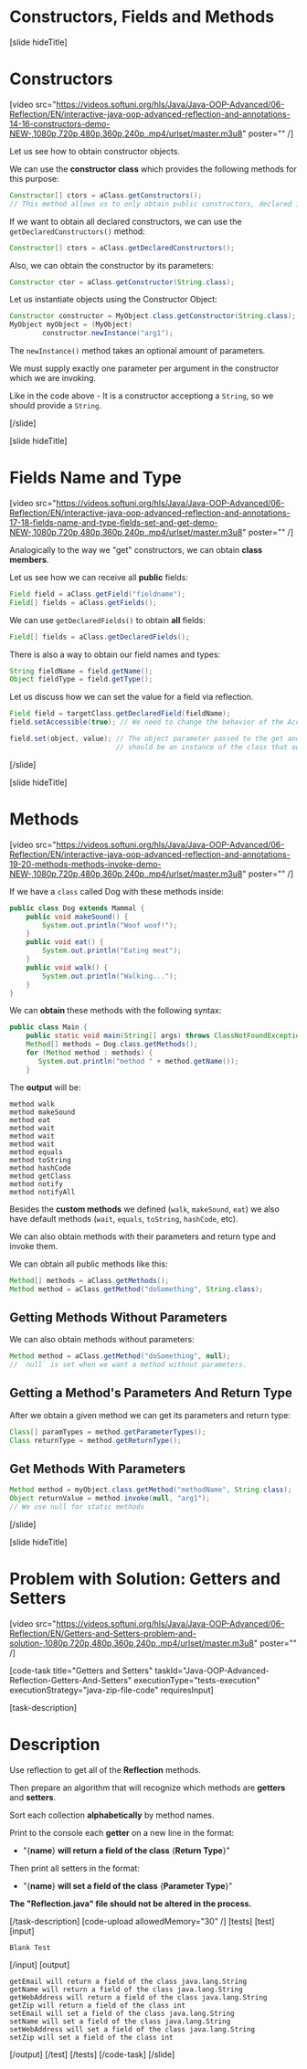 # Constructors, Fields and Methods

[slide hideTitle]

# Constructors

[video src="https://videos.softuni.org/hls/Java/Java-OOP-Advanced/06-Reflection/EN/interactive-java-oop-advanced-reflection-and-annotations-14-16-constructors-demo-NEW-,1080p,720p,480p,360p,240p,.mp4/urlset/master.m3u8" poster="" /]

Let us see how to obtain constructor objects.

We can use the **constructor class** which provides the following methods for this purpose:

```java
Constructor[] ctors = aClass.getConstructors();
// This method allows us to only obtain public constructors, declared in our class and its superclass
```

If we want to obtain all declared constructors, we can use the `getDeclaredConstructors()` method:

``` java
Constructor[] ctors = aClass.getDeclaredConstructors();
```

Also, we can obtain the constructor by its parameters:

```java
Constructor ctor = aClass.getConstructor(String.class);
```

Let us instantiate objects using the Constructor Object:

``` java
Constructor constructor = MyObject.class.getConstructor(String.class);
MyObject myObject = (MyObject)
        constructor.newInstance("arg1");
```

The `newInstance()` method takes an optional amount of parameters.

We must supply exactly one parameter per argument in the constructor which we are invoking.

Like in the code above - It is a constructor acceptiong a `String`, so we should provide a `String`.

[/slide]

[slide hideTitle]

# Fields Name and Type

[video src="https://videos.softuni.org/hls/Java/Java-OOP-Advanced/06-Reflection/EN/interactive-java-oop-advanced-reflection-and-annotations-17-18-fields-name-and-type-fields-set-and-get-demo-NEW-,1080p,720p,480p,360p,240p,.mp4/urlset/master.m3u8" poster="" /]

Analogically to the way we "get" constructors, we can obtain **class members**.

Let us see how we can receive all **public** fields:

``` java
Field field = aClass.getField("fieldname");
Field[] fields = aClass.getFields();
```

We can use `getDeclaredFields()` to obtain **all** fields:

``` java
Field[] fields = aClass.getDeclaredFields();
```

There is also a way to obtain our field names and types:

``` java
String fieldName = field.getName();
Object fieldType = field.getType();
```

Let us discuss how we can set the value for a field via reflection.

``` java
Field field = targetClass.getDeclaredField(fieldName);
field.setAccessible(true); // We need to change the behavior of the AccessibleObject.

field.set(object, value); // The object parameter passed to the get and set method 
                          // should be an instance of the class that owns the field.
```

[/slide]

[slide hideTitle]

# Methods

[video src="https://videos.softuni.org/hls/Java/Java-OOP-Advanced/06-Reflection/EN/interactive-java-oop-advanced-reflection-and-annotations-19-20-methods-methods-invoke-demo-NEW-,1080p,720p,480p,360p,240p,.mp4/urlset/master.m3u8" poster="" /]

If we have a `class` called Dog with these methods inside:

```java
public class Dog extends Mammal {
    public void makeSound() {
        System.out.println("Woof woof!");
    }
    public void eat() {
        System.out.println("Eating meat");
    }
    public void walk() {
        System.out.println("Walking...");
    }
}

```

We can **obtain** these methods with the following syntax:

```java
public class Main {
    public static void main(String[] args) throws ClassNotFoundException {
    Method[] methods = Dog.class.getMethods();
    for (Method method : methods) {
       System.out.println("method " + method.getName());
    }
```

The **output** will be:
```
method walk
method makeSound
method eat
method wait
method wait
method wait
method equals
method toString
method hashCode
method getClass
method notify
method notifyAll
```

Besides the **custom methods** we defined (`walk`, `makeSound`, `eat`) we also have default methods (`wait`, `equals`, `toString`, `hashCode`, etc).

We can also obtain methods with their parameters and return type and invoke them.

We can obtain all public methods like this:

```java
Method[] methods = aClass.getMethods();
Method method = aClass.getMethod("doSomething", String.class);
```

## Getting Methods Without Parameters

We can also obtain methods without parameters:
```java 
Method method = aClass.getMethod("doSomething", null); 
// `null` is set when we want a method without parameters. 
```

## Getting a Method's Parameters And Return Type

After we obtain a given method we can get its parameters and return type:

```java
Class[] paramTypes = method.getParameterTypes();
Class returnType = method.getReturnType();
```

## Get Methods With Parameters

```java
Method method = myObject.class.getMethod("methodName", String.class);
Object returnValue = method.invoke(null, "arg1"); 
// We use null for static methods
```

[/slide]

[slide hideTitle]
# Problem with Solution: Getters and Setters

[video src="https://videos.softuni.org/hls/Java/Java-OOP-Advanced/06-Reflection/EN/Getters-and-Setters-problem-and-solution-,1080p,720p,480p,360p,240p,.mp4/urlset/master.m3u8" poster="" /]

[code-task title="Getters and Setters" taskId="Java-OOP-Advanced-Reflection-Getters-And-Setters" executionType="tests-execution" executionStrategy="java-zip-file-code" requiresInput]

[task-description]
# Description


Use reflection to get all of the **Reflection** methods. 

Then prepare an algorithm that will recognize which methods are **getters** and **setters**. 

Sort each collection **alphabetically** by method names.

Print to the console each **getter** on a new line in the format:
- "\{**name**\} **will return a field of the class** \{**Return Type**\}"

Then print all setters in the format:
- "\{**name**\} **will set a field of the class** \{**Parameter Type**\}"


**The "Reflection.java" file should not be altered in the process.**


[/task-description]
[code-upload allowedMemory="30" /]
[tests]
[test]
[input]
```
Blank Test
```
[/input]
[output]
```
getEmail will return a field of the class java.lang.String
getName will return a field of the class java.lang.String
getWebAddress will return a field of the class java.lang.String
getZip will return a field of the class int
setEmail will set a field of the class java.lang.String
setName will set a field of the class java.lang.String
setWebAddress will set a field of the class java.lang.String
setZip will set a field of the class int
```
[/output]
[/test]
[/tests]
[/code-task]
[/slide]


